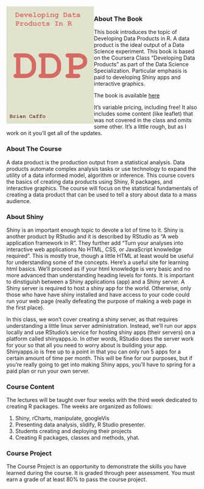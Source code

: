 <a target="_blank" href="#">
  <img src="./image_gallery/ddp.png" alt="Book Cover" width="230" align="left"/>
</a>

### About The Book
This book introduces the topic of Developing Data Products in R. A data product is the ideal output of a Data Science experiment. This book is based on the Coursera Class “Developing Data Products” as part of the Data Science Specialization. Particular emphasis is paid to developing Shiny apps and interactive graphics.

The book is available [here](https://leanpub.com/ddp)

It’s variable pricing, including free! It also includes some content (like leaflet) that was not covered in the class and omits some other. It’s a little rough, but as I work on it you’ll get all of the updates.

### About The Course
A data product is the production output from a statistical analysis. Data products automate complex analysis tasks or use technology to expand the utility of a data informed model, algorithm or inference. This course covers the basics of creating data products using Shiny, R packages, and interactive graphics. The course will focus on the statistical fundamentals of creating a data product that can be used to tell a story about data to a mass audience.

### About Shiny
Shiny is an important enough topic to devote a lot of time to it. Shiny is another product by RStudio and it is described by RStudio as “A web application framework in R”. They further add “Turn your analyses into interactive web applications No HTML, CSS, or JavaScript knowledge required”. This is mostly true, though a little HTML at least would be useful for understanding some of the concepts. Here’s a useful site for learning html basics. We’ll proceed as if your html knowledge is very basic and no more advanced than understanding heading levels for fonts. It is important to dinstiguish between a Shiny applications (app) and a Shiny server. A Shiny server is required to host a shiny app for the world. Otherwise, only those who have have shiny installed and have access to your code could run your web page (really defeating the purpose of making a web page in the first place).

In this class, we won’t cover creating a shiny server, as that requires understanding a little linux server administration. Instead, we’ll run our apps locally and use RStudio’s service for hosting shiny apps (their servers) on a platform called shinyapps.io. In other words, RStudio does the server work for your so that all you need to worry about is building your app. Shinyapps.io is free up to a point in that you can only run 5 apps for a certain amount of time per month. This will be fine for our purposes, but if you’re really going to get into making Shiny apps, you’ll have to spring for a paid plan or run your own server.

### Course Content
The lectures will be taught over four weeks with the third week dedicated to creating R packages.
The weeks are organized as follows:
1. Shiny, rCharts, manipulate, googleVis
2. Presenting data analysis, slidify, R Studio presenter.
3. Students creating and deploying their projects
4. Creating R packages, classes and methods, yhat.

### Course Project
The Course Project is an opportunity to demonstrate the skills you have learned during the course. It is graded through peer assessment. You must earn a grade of at least 80% to pass the course project.
